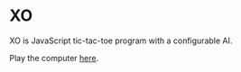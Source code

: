 XO
==

XO is JavaScript tic-tac-toe program with a configurable AI.

Play the computer [here](http://gregorygundersen.com/xo "XO").
